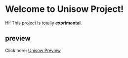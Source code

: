 # Welcome to Unisow Project!

Hi! This project is totally **exprimental**.


## preview

Click here: [Unisow Preview](https://htmlpreview.github.io/?https://github.com/ashkheid/karademy-bootcamp/blob/main/unisow/index.html)